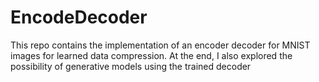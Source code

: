# EncodeDecoder
This repo contains the implementation of an encoder decoder for MNIST images for learned data compression. At the end, I also explored the possibility of generative models using the trained decoder

